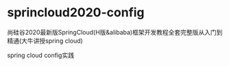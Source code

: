 # sprincloud2020-config

尚硅谷2020最新版SpringCloud(H版&alibaba)框架开发教程全套完整版从入门到精通(大牛讲授spring cloud)


spring cloud config实践
